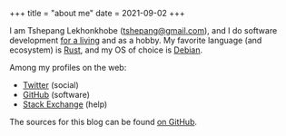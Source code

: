 +++
title = "about me"
date = 2021-09-02
+++

I am Tshepang Lekhonkhobe (<tshepang@gmail.com>),
and I do software development [for a living] and as a hobby.
My favorite language (and ecosystem) is [Rust], and my OS of choice is
[Debian].

Among my profiles on the web:

- [Twitter] (social)
- [GitHub] (software)
- [Stack Exchange] (help)

The sources for this blog can be found [on GitHub].

[South Africa]: https://en.wikipedia.org/wiki/South_Africa
[for a living]: https://snode.com
[Rust]: https://rust-lang.org
[Debian]: https://debian.org
[GitHub]: https://github.com/tshepang
[Stack Exchange]: https://stackexchange.com/users/125744
[Twitter]: https://twitter.com/tshepang_dev
[on GitHub]: https://github.com/tshepang/blog
